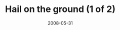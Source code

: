 ---
title: "Hail on the ground (1 of 2)"
date: 2008-05-31
near: Hail on the ground (2 of 2)
picture: /assets/content/camera-roll/2008/05/2008-05-31-hail-on-the-ground-1/recon-4-030.jpg
thumbnail: /assets/content/camera-roll/2008/05/2008-05-31-hail-on-the-ground-1/recon-4-030-thumbnail.jpg
type: picture
tags:
  - Recon 4
  - photograph
  - hail
  - looking down
---